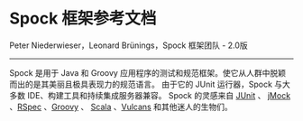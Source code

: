# Spock 框架参考文档

Peter Niederwieser，Leonard Brünings，Spock 框架团队 - 2.0版

---

Spock 是用于 Java 和 Groovy 应用程序的测试和规范框架。使它从人群中脱颖而出的是其美丽且极具表现力的规范语言。
由于它的 JUnit 运行器，Spock 与大多数 IDE、构建工具和持续集成服务器兼容。
Spock 的灵感来自 [JUnit](http://junit.org/) 、 [jMock](http://www.jmock.org) 、[RSpec](http://rspec.info/) 、[Groovy](http://groovy-lang.org/) 、
[Scala](https://scala-lang.org/) 、[Vulcans]() 和其他迷人的生物们。